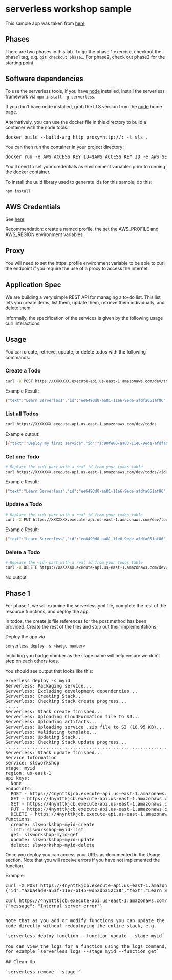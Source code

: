 # serverless workshop sample

This sample app was taken from [here](https://github.com/serverless/examples/tree/master/aws-node-rest-api-with-dynamodb)

## Phases

There are two phases in this lab. To go the phase 1 exercise, checkout the
phase1 tag, e.g. `git checkout phase1`. For phase2, check out phase2
for the starting point.

## Software dependencies

To use the serverless tools, if you have [node](https://nodejs.org/en/) installed, install the serverless framework via `npm install -g serverless`.

If you don't have node installed, grab the LTS version from the [node](https://nodejs.org/en/) home page.

Alternatively, you can use the docker file in this directory to build a container with the node tools:

<pre>
docker build --build-arg http_proxy=http://<proxy host>:<proxy port> -t sls .
</pre>

You can then run the container in your project directory:

<pre>
docker run -e AWS_ACCESS_KEY_ID=$AWS_ACCESS_KEY_ID -e AWS_SECRET_ACCESS_KEY=$AWS_SECRET_ACCESS_KEY -it -v $PWD:/sls sls
</pre>

You'll need to set your credentials as environment variables prior to running the docker container.

To install the uuid library used to generate ids for this sample, do this:

    npm install

## AWS Credentials

See [here](https://github.com/serverless/serverless/blob/master/docs/providers/aws/guide/credentials.md)

Recommendation: create a named profile, the set the AWS\_PROFILE and
AWS\_REGION environment variables.

## Proxy

You will need to set the https_profile environment variable to be able 
to curl the endpoint if you require the use of a proxy to access the 
internet.

## Application Spec

We are building a very simple REST API for managing a to-do list. This list lets you create items, list them, update them, retrieve them individually,
and delete them.

Informally, the specification of the services is given by the following 
usage curl interactions.

## Usage

You can create, retrieve, update, or delete todos with the following commands:

### Create a Todo

```bash
curl -X POST https://XXXXXXX.execute-api.us-east-1.amazonaws.com/dev/todos --data '{ "text": "Learn Serverless" }'
```

Example Result:
```bash
{"text":"Learn Serverless","id":"ee6490d0-aa81-11e6-9ede-afdfa051af86","createdAt":1479138570824,"checked":false,"updatedAt":1479138570824}%
```

### List all Todos

```bash
curl https://XXXXXXX.execute-api.us-east-1.amazonaws.com/dev/todos
```

Example output:
```bash
[{"text":"Deploy my first service","id":"ac90fe80-aa83-11e6-9ede-afdfa051af86","checked":true,"updatedAt":1479139961304},{"text":"Learn Serverless","id":"20679390-aa85-11e6-9ede-afdfa051af86","createdAt":1479139943241,"checked":false,"updatedAt":1479139943241}]%
```

### Get one Todo

```bash
# Replace the <id> part with a real id from your todos table
curl https://XXXXXXX.execute-api.us-east-1.amazonaws.com/dev/todos/<id>
```

Example Result:
```bash
{"text":"Learn Serverless","id":"ee6490d0-aa81-11e6-9ede-afdfa051af86","createdAt":1479138570824,"checked":false,"updatedAt":1479138570824}%
```

### Update a Todo

```bash
# Replace the <id> part with a real id from your todos table
curl -X PUT https://XXXXXXX.execute-api.us-east-1.amazonaws.com/dev/todos/<id> --data '{ "text": "Learn Serverless", "checked": true }'
```

Example Result:
```bash
{"text":"Learn Serverless","id":"ee6490d0-aa81-11e6-9ede-afdfa051af86","createdAt":1479138570824,"checked":true,"updatedAt":1479138570824}%
```

### Delete a Todo

```bash
# Replace the <id> part with a real id from your todos table
curl -X DELETE https://XXXXXXX.execute-api.us-east-1.amazonaws.com/dev/todos/<id>
```

No output



## Phase 1

For phase 1, we will examine the serverless.yml file, complete the rest of the resource functions, and deploy the app.

In todos, the create.js file references for the post method has been provided. Create the rest of the files and stub out their implementations.

Deploy the app via

    serverless deploy -s <badge number>

Including you badge number as the stage name will help ensure we don't step on each others toes.

You should see output that looks like this:

<pre>
erverless deploy -s myid
Serverless: Packaging service...
Serverless: Excluding development dependencies...
Serverless: Creating Stack...
Serverless: Checking Stack create progress...
.....
Serverless: Stack create finished...
Serverless: Uploading CloudFormation file to S3...
Serverless: Uploading artifacts...
Serverless: Uploading service .zip file to S3 (18.95 KB)...
Serverless: Validating template...
Serverless: Updating Stack...
Serverless: Checking Stack update progress...
...................................................................................................
Serverless: Stack update finished...
Service Information
service: slsworkshop
stage: myid
region: us-east-1
api keys:
  None
endpoints:
  POST - https://4nynttkjcb.execute-api.us-east-1.amazonaws.com/myid/todos
  GET - https://4nynttkjcb.execute-api.us-east-1.amazonaws.com/myid/todos
  GET - https://4nynttkjcb.execute-api.us-east-1.amazonaws.com/myid/todos/{id}
  PUT - https://4nynttkjcb.execute-api.us-east-1.amazonaws.com/myid/todos/{id}
  DELETE - https://4nynttkjcb.execute-api.us-east-1.amazonaws.com/myid/todos/{id}
functions:
  create: slsworkshop-myid-create
  list: slsworkshop-myid-list
  get: slsworkshop-myid-get
  update: slsworkshop-myid-update
  delete: slsworkshop-myid-delete
</pre>

Once you deploy you can access your URLs as documented in the Usage section. Note that you will receive errors if you have not implemented the
function.

Example:

<pre>
curl -X POST https://4nynttkjcb.execute-api.us-east-1.amazonaws.com/myid/todos --data '{ "text": "Learn Serverless" }'
{"id":"a2ba4ad0-a53f-11e7-b145-0d52db352c38","text":"Learn Serverless","checked":false,"createdAt":1506707838973,"updatedAt":1506707838973}

curl https://4nynttkjcb.execute-api.us-east-1.amazonaws.com/myid/todos
{"message": "Internal server error"}
<pre>

Note that as you add or modify functions you can update the function
code directly without redeploying the entire stack, e.g.

`serverless deploy function --function update --stage myid`

You can view the logs for a function using the logs command,
for example `serverless logs --stage myid --function get`

## Clean Up

`serverless remove --stage <badge id>`